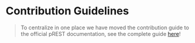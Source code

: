 # Contribution Guidelines

> To centralize in one place we have moved the contribution guide to the official pREST documentation, see the complete guide [here](https://docs.prestd.com/contribution/)!
